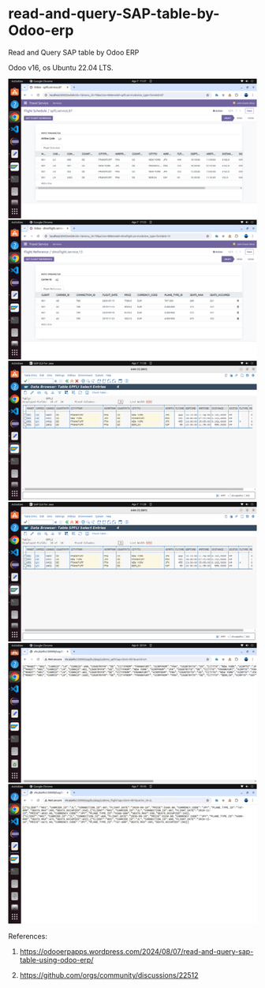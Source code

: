 # read-and-query-SAP-table-by-Odoo-erp
Read and Query SAP table by Odoo ERP

Odoo v16, os Ubuntu 22.04 LTS.

![alt text](https://github.com/jenizar/read-and-query-SAP-table-by-Odoo-erp/blob/main/screenshots/odoo_schedule.png)
![alt text](https://github.com/jenizar/read-and-query-SAP-table-by-Odoo-erp/blob/main/screenshots/odoo_flight_reference.png)
![alt text](https://github.com/jenizar/read-and-query-SAP-table-by-Odoo-erp/blob/main/screenshots/sap_schedule.png)
![alt text](https://github.com/jenizar/read-and-query-SAP-table-by-Odoo-erp/blob/main/screenshots/sap_schedule.png)
![alt text](https://github.com/jenizar/read-and-query-SAP-table-by-Odoo-erp/blob/main/screenshots/json_sap_output.png)
![alt text](https://github.com/jenizar/read-and-query-SAP-table-by-Odoo-erp/blob/main/screenshots/json_sap_output2.png)


References:

1. https://odooerpapps.wordpress.com/2024/08/07/read-and-query-sap-table-using-odoo-erp/

2. https://github.com/orgs/community/discussions/22512
